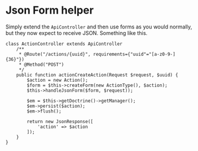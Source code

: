 # Json Form helper

Simply extend the `ApiController` and then use forms as you would normally, but they now expect to receive JSON.
Something like this.

    class ActionController extends ApiController
        /**
         * @Route("/actions/{uuid}", requirements={"uuid"="[a-z0-9-]{36}"})
         * @Method("POST")
         */
        public function actionCreateAction(Request $request, $uuid) {
            $action = new Action();
            $form = $this->createForm(new ActionType(), $action);
            $this->handleJsonForm($form, $request));

            $em = $this->getDoctrine()->getManager();
            $em->persist($action);
            $em->flush();

            return new JsonResponse([
                'action' => $action
            ]);
        }
    }

